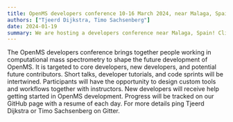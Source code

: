 ```yaml
---
title: OpenMS developers conference 10-16 March 2024, near Malaga, Spain
authors: ["Tjeerd Dijkstra, Timo Sachsenberg"]
date: 2024-01-19
summary: We are hosting a developers conference near Malaga, Spain! Click the header above for more information.
---
```


The OpenMS developers conference brings together people working in computational mass spectrometry to shape the future development of OpenMS. It is targeted to core developers, new developers, and potential future contributors. Short talks, developer tutorials, and code sprints will be intertwined. Participants will have the opportunity to design custom tools and workflows together with instructors. New developers will receive help getting started in OpenMS development. Progress will be tracked on our GitHub page with a resume of each day. For more details ping Tjeerd Dijkstra or Timo Sachsenberg on Gitter.
